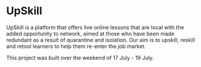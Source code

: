 # UpSkill

UpSkill is a platform that offers live online lessons that are local with the added opportunity to network, aimed at those who have been made redundant as a result of quarantine and isolation. Our aim is to upskill, reskill and retool learners to help them re-enter the job market.

This project was built over the weekend of 17 July - 19 July. 
